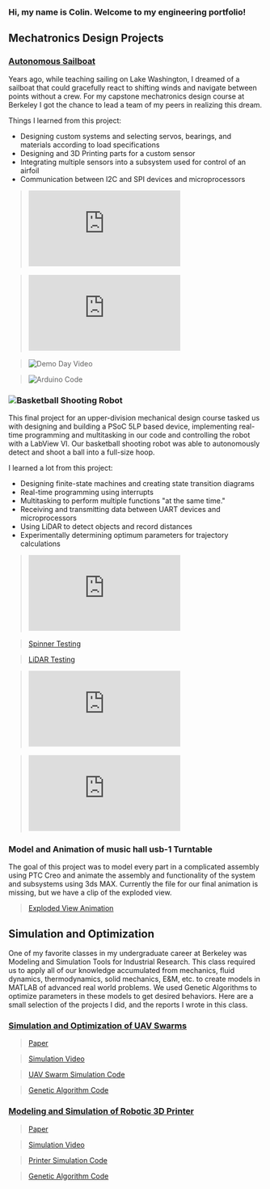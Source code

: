 ### Hi, my name is Colin. Welcome to my engineering portfolio!

## Mechatronics Design Projects

### [Autonomous Sailboat](https://github.com/cacton77/Autonomous-Sailboat)

Years ago, while teaching sailing on Lake Washington, I dreamed of a sailboat that could gracefully react to shifting winds and navigate between points without a crew. For my capstone mechatronics design course at Berkeley I got the chance to lead a team of my peers in realizing this dream.

Things I learned from this project:

* Designing custom systems and selecting servos, bearings, and materials according to load specifications
* Designing and 3D Printing parts for a custom sensor
* Integrating multiple sensors into a subsystem used for control of an airfoil
* Communication between I2C and SPI devices and microprocessors

> ![Full Assembly](https://github.com/cacton77/Autonomous-Sailboat/blob/main/autonomous_sailboat_assembly.stl)

> ![Anemometer](https://github.com/cacton77/Autonomous-Sailboat/blob/main/anemometer.stl)

> ![Demo Day Video](https://www.youtube.com/watch?v=Hydo_2GYRXk&feature=youtu.be)

> ![Arduino Code](https://github.com/cacton77/Autonomous-Sailboat/blob/main/Full_Sail/Full_Sail.ino)

### ![Basketball Shooting Robot](https://github.com/cacton77/Basketball-Shooting-Robot)

This final project for an upper-division mechanical design course tasked us with designing and building a PSoC 5LP based device, implementing real-time programming and multitasking in our code and controlling the robot with a LabView VI. Our basketball shooting robot was able to autonomously detect and shoot a ball into a full-size hoop.

I learned a lot from this project:

* Designing finite-state machines and creating state transition diagrams
* Real-time programming using interrupts
* Multitasking to perform multiple functions "at the same time."
* Receiving and transmitting data between UART devices and microprocessors
* Using LiDAR to detect objects and record distances
* Experimentally determining optimum parameters for trajectory calculations

> ![Final Presentation](https://github.com/cacton77/Basketball-Shooting-Robot/blob/main/FinalPresentation.pdf)

> [Spinner Testing](https://youtu.be/g3NIpQnpwTU)

> [LiDAR Testing](https://youtu.be/31K-31oZflY)

> ![State Transition Diagram](https://github.com/cacton77/Basketball-Shooting-Robot/blob/main/StateTransitionDiagram.pdf)

> ![PSoC Code](https://github.com/cacton77/Basketball-Shooting-Robot/blob/main/PSoCCodeFinal.pdf)

### Model and Animation of music hall usb-1 Turntable

The goal of this project was to model every part in a complicated assembly using PTC Creo and animate the assembly and functionality of the system and subsystems using 3ds MAX. Currently the file for our final animation is missing, but we have a clip of the exploded view.

> [Exploded View Animation](https://youtu.be/tV0QhufL92Y)

## Simulation and Optimization

One of my favorite classes in my undergraduate career at Berkeley was Modeling and Simulation Tools for Industrial Research. This class required us to apply all of our knowledge accumulated from mechanics, fluid dynamics, thermodynamics, solid mechanics, E&M, etc. to create models in MATLAB of advanced real world problems. We used Genetic Algorithms to optimize parameters in these models to get desired behaviors. Here are a small selection of the projects I did, and the reports I wrote in this class.

### [Simulation and Optimization of UAV Swarms](https://github.com/cacton77/Modeling-and-Optimization-of-UAV-Swarms)

> [Paper](https://github.com/cacton77/Modeling-and-Optimization-of-UAV-Swarms/blob/main/ActonProject2.pdf)

> [Simulation Video](https://github.com/cacton77/Modeling-and-Optimization-of-UAV-Swarms/blob/main/FinalSim.gif)

> [UAV Swarm Simulation Code](https://github.com/cacton77/Modeling-and-Optimization-of-UAV-Swarms/blob/main/swarmSim2.m)

> [Genetic Algorithm Code](https://github.com/cacton77/Modeling-and-Optimization-of-UAV-Swarms/blob/main/Script1.m)

### [Modeling and Simulation of Robotic 3D Printer](https://github.com/cacton77/Modeling-and-Simulation-of-Robotic-3D-Printer)

> [Paper](https://github.com/cacton77/Modeling-and-Simulation-of-Robotic-3D-Printer/blob/main/Project_3_Report.pdf)

> [Simulation Video](https://github.com/cacton77/Modeling-and-Simulation-of-Robotic-3D-Printer/blob/main/1ElFieldOn.gif)

> [Printer Simulation Code](https://github.com/cacton77/Modeling-and-Simulation-of-Robotic-3D-Printer/blob/main/roboPrinterSim.m)

> [Genetic Algorithm Code](https://github.com/cacton77/Modeling-and-Simulation-of-Robotic-3D-Printer/blob/main/script1.m)

<!--
**cacton77/cacton77** is a ✨ _special_ ✨ repository because its `README.md` (this file) appears on your GitHub profile.

Here are some ideas to get you started:

- 🔭 I’m currently working on ...
- 🌱 I’m currently learning ...
- 👯 I’m looking to collaborate on ...
- 🤔 I’m looking for help with ...
- 💬 Ask me about ...
- 📫 How to reach me: ...
- 😄 Pronouns: ...
- ⚡ Fun fact: ...
-->
